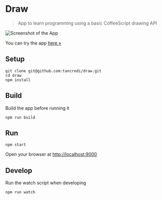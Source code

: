 # Draw

> App to learn programming using a basic CoffeeScript drawing API

![Screenshot of the App](http://oi60.tinypic.com/24qoaj9.jpg)

You can try the app [here »](http://drawwithcode.herokuapp.com/)

## Setup

    git clone git@github.com:tancredi/draw.git
    cd draw
    npm install

## Build

Build the app before running it

    npm run build

## Run

    npm start

Open your browser at [http://localhost:9000](http://localhost:9000)

## Develop

Run the watch script when developing

    npm run watch
